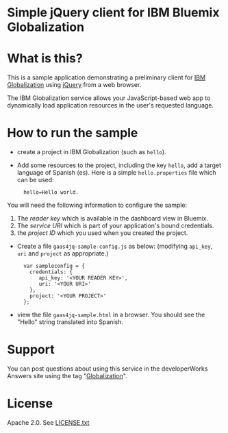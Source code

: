 Simple jQuery client for IBM Bluemix Globalization
===

# What is this?

This is a sample application demonstrating a  preliminary client for
[IBM Globalization](https://ibm.biz/BluemixGlobalization) using [jQuery](https://jquery.org/)
from a web browser.

The IBM Globalization service allows your JavaScript-based web app to dynamically load
application resources in the user's requested language.

# How to run the sample

* create a project in IBM Globalization (such as `hello`).
* Add some resources to the project, including the key `hello`, add a target language of Spanish (es).
Here is a simple `hello.properties` file which can be used:

        hello=Hello world.

You will need the following information to configure the sample:
1. The *reader key* which is available in the dashboard view in Bluemix. 
2. The *service URI* which is part of your application's bound credentials.
3. the *project ID* which you used when you created the project.

* Create a file `gaas4jq-sample-config.js` as below: (modifying `api_key`, `uri` and `project` as appropriate.)

        var sampleconfig = {
          credentials: {
             api_key: '<YOUR READER KEY>',
             uri: '<YOUR URI>'
          },
          project: '<YOUR PROJECT>'
        };
         
* view the file `gaas4jq-sample.html` in a browser. You should see the "Hello" string translated into Spanish.

# Support

You can post questions about using this service in the developerWorks Answers site
using the tag "[Globalization](https://developer.ibm.com/answers/topics/globalization/)".

# License

Apache 2.0. See [LICENSE.txt](../LICENSE.txt)
